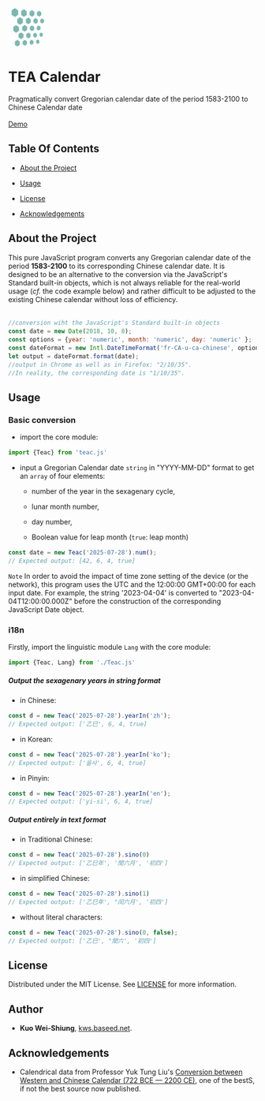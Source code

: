 <br/>
<p text-align="center">
  <a href="banner.png">
    <img src="banner.png" alt="Logo" width="80" height="80">
  </a>
</p>
<h1 text-align="center">TEA Calendar</h1>

<p text-align="center">
    Pragmatically convert Gregorian calendar date of the period 1583-2100 to Chinese Calendar date
        <br/>
    <br/>
<a href="https://codepen.io/kws/pen/KKrjrEy">Demo</a>
  <br/>
</p>

## Table Of Contents

- [About the Project](#about-the-project)

- [Usage](#usage)

- [License](#license)

- [Acknowledgements](#acknowledgements)

## About the Project

This pure JavaScript program converts any Gregorian calendar date of the period **1583-2100** to its corresponding Chinese calendar date. It is designed to be an alternative to the conversion via the JavaScript's Standard built-in objects, which is not always reliable for the real-world usage (*cf.* the code example below) and rather difficult to be adjusted to the existing Chinese calendar without loss of efficiency.  

```js

//conversion wiht the JavaScript's Standard built-in objects
const date = new Date(2018, 10, 8);
const options = {year: 'numeric', month: 'numeric', day: 'numeric' };
const dateFormat = new Intl.DateTimeFormat('fr-CA-u-ca-chinese', options);
let output = dateFormat.format(date);
//output in Chrome as well as in Firefox: "2/10/35".
//In reality, the corresponding date is "1/10/35".
```



## Usage

### Basic conversion

* import the core module:

```js
import {Teac} from 'teac.js'
```

- input a Gregorian Calendar date `string` in "YYYY-MM-DD" format to get an `array` of four elements:
  
  - number of the year in the sexagenary cycle,
  
  - lunar month number,
  
  - day number,
  
  - Boolean value for leap month (`true`: leap month)

```js
const date = new Teac('2025-07-28').num();
// Expected output: [42, 6, 4, true] 
```

`Note` In order to avoid the impact of time zone setting of the device (or the network), this program uses the UTC and the 12:00:00 GMT+00:00 for each input date. For example, the string '2023-04-04'  is converted to "2023-04-04T12:00:00.000Z" before the construction of the corresponding JavaScript Date object.

### i18n

Firstly, import the linguistic module `Lang` with the core module:

```js
import {Teac, Lang} from './Teac.js'
```

##### Output the sexagenary years in string format

- in Chinese:

```js
const d = new Teac('2025-07-28').yearIn('zh');
// Expected output: ['乙巳', 6, 4, true] 
```

- in Korean:

```javascript
const d = new Teac('2025-07-28').yearIn('ko');
// Expected output: ['을사', 6, 4, true] 
```

- in Pinyin:

```javascript
const d = new Teac('2025-07-28').yearIn('en');
// Expected output: ['yi-si', 6, 4, true] 
```

##### Output entirely in text format

- in Traditional Chinese:

```js
const d = new Teac('2025-07-28').sino(0)
// Expected output: ['乙巳年', '閏六月', '初四'] 
```

- in simplified Chinese:

```js
const d = new Teac('2025-07-28').sino(1)
// Expected output: ['乙巳年', "闰六月', '初四']
```

- without literal characters:

```js
const d = new Teac('2025-07-28').sino(0, false);
// Expected output: ['乙巳', "閏六', '初四']
```

## License

Distributed under the MIT License. See [LICENSE](https://github.com/uranus-aqua/TEA-calendar/blob/f300bd40f286ecdec01896761ed3779f05a5ce0b/LICENSE) for more information.

## Author

* **Kuo Wei-Shiung**, [kws.baseed.net](http://kws.baseed.net).

## Acknowledgements

* Calendrical data from Professor Yuk Tung Liu's [Conversion between Western and Chinese Calendar (722 BCE — 2200 CE)](https://ytliu0.github.io/ChineseCalendar/index.html), one of the bestS, if not the best source now published.
